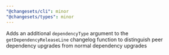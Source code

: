 ```yaml
---
"@changesets/cli": minor
"@changesets/types": minor
---
```


Adds an additional `dependencyType` argument to the `getDependencyReleaseLine` changelog function to distinguish peer dependency upgrades from normal dependency upgrades
